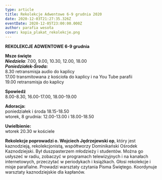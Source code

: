 ```yaml
---
type: article
title: Rekolekcje Adwentowe 6-9 grudnia 2020
date: 2020-12-03T21:27:35.326Z
eventDate: 2020-12-05T23:00:00.000Z
author: parafia wesoła
cover: kopia_plakat_rekolekcje.png
---
```

<!--StartFragment-->

**REKOLEKCJE ADWENTOWE 6-9 grudnia**

**Msze święte**\
***Niedziela***: 7.00, 9.00, 10.30, 12.00, 18.00\
***Poniedziałek-Środa:***\
8.30 retransmisja audio do kaplicy\
17.00 transmitowana z kościoła do kaplicy i na You Tube parafii\
19.00 retransmisja do kaplicy

**Spowiedź**\
8.00-8.30, 16.00-17.00, 18.00-19.00

**Adoracja:**\
poniedziałek i środa 18.15-18.50\
wtorek, 8 grudnia: 12.00-13.00 i 18.00-18.50

**Uwielbienie:**\
wtorek 20.30 w kościele

**Rekolekcje poprowadzi o. Wojciech Jędrzejewski op**, który jest kaznodzieją, rekolekcjonistą, współtworzy Dominikański Ośrodek Kaznodziejski. Był duszpasterzem młodzieży i studentów. Można go usłyszeć w radiu, zobaczyć w programach telewizyjnych i na kanałach internetowych, przeczytać w periodykach i książkach. Głosi rekolekcje i misje parafialne. Prowadzi warsztaty czytania Pisma Świętego. Koordynuje warsztaty kaznodziejskie dla kapłanów.

<!--EndFragment-->